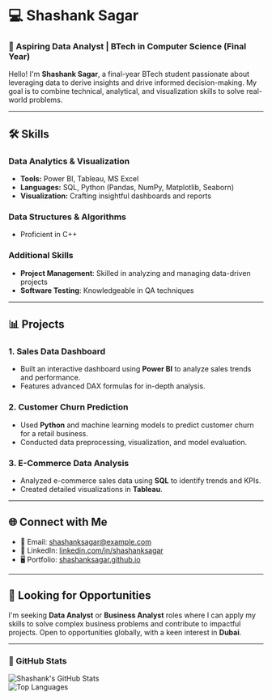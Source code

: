 # 💻 Shashank Sagar  

### 🌟 Aspiring Data Analyst | BTech in Computer Science (Final Year)  

Hello! I'm **Shashank Sagar**, a final-year BTech student passionate about leveraging data to derive insights and drive informed decision-making. My goal is to combine technical, analytical, and visualization skills to solve real-world problems.  

---

## 🛠️ Skills  

### Data Analytics & Visualization  
- **Tools:** Power BI, Tableau, MS Excel  
- **Languages:** SQL, Python (Pandas, NumPy, Matplotlib, Seaborn)  
- **Visualization:** Crafting insightful dashboards and reports  

### Data Structures & Algorithms  
- Proficient in C++  

### Additional Skills  
- **Project Management**: Skilled in analyzing and managing data-driven projects  
- **Software Testing**: Knowledgeable in QA techniques  

---

## 📊 Projects  

### 1. **Sales Data Dashboard**  
- Built an interactive dashboard using **Power BI** to analyze sales trends and performance.  
- Features advanced DAX formulas for in-depth analysis.  

### 2. **Customer Churn Prediction**  
- Used **Python** and machine learning models to predict customer churn for a retail business.  
- Conducted data preprocessing, visualization, and model evaluation.  

### 3. **E-Commerce Data Analysis**  
- Analyzed e-commerce sales data using **SQL** to identify trends and KPIs.  
- Created detailed visualizations in **Tableau**.  

---

## 🌐 Connect with Me  

- 📧 Email: [shashanksagar@example.com](mailto:shashanksagar@example.com)  
- 💼 LinkedIn: [linkedin.com/in/shashanksagar](https://linkedin.com/in/shashanksagar)  
- 🖥️ Portfolio: [shashanksagar.github.io](https://shashanksagar.github.io)  

---

## 🔎 Looking for Opportunities  

I'm seeking **Data Analyst** or **Business Analyst** roles where I can apply my skills to solve complex business problems and contribute to impactful projects. Open to opportunities globally, with a keen interest in **Dubai**.  

---

### 📂 GitHub Stats  
![Shashank's GitHub Stats](https://github-readme-stats.vercel.app/api?username=ShashankSagar&show_icons=true&theme=radical)  
![Top Languages](https://github-readme-stats.vercel.app/api/top-langs/?username=ShashankSagar&layout=compact&theme=radical)  
